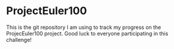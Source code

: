 # ProjectEuler100
This is the git repository I am using to track my progress on the ProjecEuler100 project. Good luck to everyone participating in this challenge!
